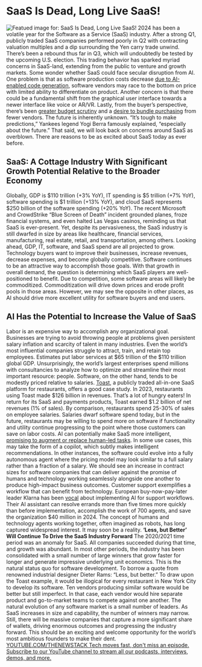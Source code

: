 # SaaS Is Dead, Long Live SaaS!
![Featued image for: SaaS Is Dead, Long Live SaaS!](https://cdn.thenewstack.io/media/2024/09/76738e83-unnamed-1-1024x682.jpg)
2024 has been a volatile year for the Software as a Service (SaaS) industry. After a strong Q1, publicly traded SaaS companies performed poorly in Q2 with contracting valuation multiples and a dip surrounding the Yen carry trade unwind. There’s been a rebound thus far in Q3, which will undoubtedly be tested by the upcoming U.S. election.
This trading behavior has sparked myriad concerns in SaaS-land, extending from the public to venture and growth markets. Some wonder whether SaaS could face secular disruption from AI. One problem is that as software production costs decrease
[due to AI-enabled code generation](https://thenewstack.io/how-ai-revolutionizes-software-testing-and-accelerates-product-releases/), software vendors may race to the bottom on price with limited ability to differentiate on product. Another concern is that there could be a fundamental shift from the graphical user interface towards a newer interface like voice or AR/VR. Lastly, from the buyer’s perspective, there’s been [greater budget scrutiny](https://thenewstack.io/open-source-software-use-driven-by-cost-cutting-survey-says/) and a [desire to bundle purchasing](https://thenewstack.io/vendors-address-the-explosion-in-api-use/) from fewer vendors.
The future is inherently unknown. “It’s tough to make predictions,” Yankees legend Yogi Berra famously explained, “especially about the future.” That said, we will look back on concerns around SaaS as overblown. There are reasons to be as excited about SaaS today as ever before.
## SaaS: A Cottage Industry With Significant Growth Potential Relative to the Broader Economy
Globally, GDP is $110 trillion (+3% YoY), IT spending is $5 trillion (+7% YoY), software spending is $1 trillion (+13% YoY), and cloud SaaS represents $250 billion of the software spending (+20% YoY).
The recent Microsoft and CrowdStrike “Blue Screen of Death” incident grounded planes, froze financial systems, and even halted Las Vegas casinos, reminding us that SaaS is ever-present. Yet, despite its pervasiveness, the SaaS industry is still dwarfed in size by areas like healthcare, financial services, manufacturing, real estate, retail, and transportation, among others.
Looking ahead, GDP, IT, software, and SaaS spend are all projected to grow. Technology buyers want to improve their businesses, increase revenues, decrease expenses, and become globally competitive. Software continues to be an attractive way to accomplish those goals.
With that growth in overall demand, the question is determining which SaaS players are well-positioned to benefit. Due to competition, some software areas will likely be commoditized. Commoditization will drive down prices and erode profit pools in those areas. However, we may see the opposite in other places, as AI should drive more excellent utility for software buyers and end users.
## AI Has the Potential to Increase the Value of SaaS
Labor is an expensive way to accomplish any organizational goal. Businesses are trying to avoid throwing people at problems given persistent salary inflation and scarcity of talent in many industries. Even the world’s most influential companies struggle to attract, train, and retain top employees.
Estimates put labor services at $65 trillion of the $110 trillion global GDP. Unsurprisingly, the world’s largest enterprises spend millions with consultancies to analyze how to optimize and streamline their most important resource: people.
Software, on the other hand, tends to be modestly priced relative to salaries.
[Toast](https://pos.toasttab.com/), a publicly traded all-in-one SaaS platform for restaurants, offers a good case study. In 2023, restaurants using Toast made $126 billion in revenues. That’s a lot of hungry eaters! In return for its SaaS and payments products, Toast earned $1.2 billion of net revenues (1% of sales). By comparison, restaurants spend 25-30% of sales on employee salaries. Salaries dwarf software spend today, but in the future, restaurants may be willing to spend more on software if functionality and utility continue progressing to the point where those customers can save on labor costs.
AI can potentially make SaaS more intelligent,
[promising to augment or replace human-led tasks](https://thenewstack.io/bringing-back-the-joy-of-software-development/). In some use cases, this may take the form of a copilot, which subtly makes intelligent recommendations. In other instances, the software could evolve into a fully autonomous agent where the pricing model may look similar to a full salary rather than a fraction of a salary. We should see an increase in contract sizes for software companies that can deliver against the promise of humans and technology working seamlessly alongside one another to produce high-impact business outcomes.
Customer support exemplifies a workflow that can benefit from technology. European buy-now-pay-later leader Klarna has been
[vocal](https://www.klarna.com/international/press/klarna-ai-assistant-handles-two-thirds-of-customer-service-chats-in-its-first-month/) about implementing AI for support workflows. Their AI assistant can resolve errands more than five times more quickly than before implementation, accomplish the work of 700 agents, and save the organization $40 million in 2024.
The concept of humans and technology agents working together, often imagined as robots, has long captured widespread interest. It may soon be a reality.
**‘Less, but Better’ Will Continue To Drive the SaaS Industry Forward**
The 2020/2021 time period was an anomaly for SaaS. All companies succeeded during that time, and growth was abundant. In most other periods, the industry has been consolidated with a small number of large winners that grow faster for longer and generate impressive underlying unit economics. This is the natural status quo for software development. To borrow a quote from renowned industrial designer Dieter Rams: “Less, but better.”
To draw upon the Toast example, it would be illogical for every restaurant in New York City to develop its software. Ten vendors producing similar software would be better but still imperfect. In that case, each vendor would hire separate product and go-to-market teams to compete against one another. The natural evolution of any software market is a small number of leaders.
As SaaS increases in size and capability, the number of winners may narrow. Still, there will be massive companies that capture a more significant share of wallets, driving enormous outcomes and progressing the industry forward. This should be an exciting and welcome opportunity for the world’s most ambitious founders to make their dent.
[
YOUTUBE.COM/THENEWSTACK
Tech moves fast, don't miss an episode. Subscribe to our YouTube
channel to stream all our podcasts, interviews, demos, and more.
](https://youtube.com/thenewstack?sub_confirmation=1)